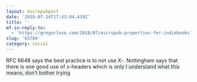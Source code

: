 ```yaml
---
layout: micropubpost
date: '2018-07-14T17:43:04.439Z'
title: ''
mf-in-reply-to:
  - 'https://gregorlove.com/2018/07/micropub-properties-for-indiebookclub/'
slug: '63784'
category: social
---
```

<p>RFC 6648 says the best practice is to not use X-. Nottingham says that there is one good use of x-headers which is <span style="background-color: rgb(234, 239, 239); color: rgb(51, 51, 51);">only I understand what this means, don’t bother trying</span></p>
